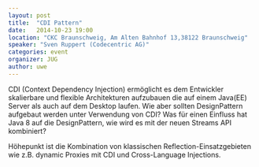 ```yaml
---
layout: post
title:  "CDI Pattern"
date:   2014-10-23 19:00
location: "CKC Braunschweig, Am Alten Bahnhof 13,38122 Braunschweig"
speaker: "Sven Ruppert (Codecentric AG)"
categories: event
organizer: JUG
author: uwe
---
```


CDI (Context Dependency Injection) ermöglicht es dem Entwickler skalierbare und flexible Architekturen aufzubauen die
auf einem Java(EE) Server als auch auf dem Desktop laufen. Wie aber sollten DesignPattern aufgebaut werden unter
Verwendung von CDI? Was für einen Einfluss hat Java 8 auf die DesignPattern, wie wird es mit der neuen Streams API
kombiniert?

Höhepunkt ist die Kombination von klassischen Reflection-Einsatzgebieten wie z.B. dynamic Proxies mit CDI und
Cross-Language Injections.
